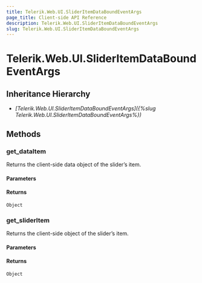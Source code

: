 ```yaml
---
title: Telerik.Web.UI.SliderItemDataBoundEventArgs
page_title: Client-side API Reference
description: Telerik.Web.UI.SliderItemDataBoundEventArgs
slug: Telerik.Web.UI.SliderItemDataBoundEventArgs
---
```


# Telerik.Web.UI.SliderItemDataBoundEventArgs

## Inheritance Hierarchy

* *[Telerik.Web.UI.SliderItemDataBoundEventArgs]({%slug Telerik.Web.UI.SliderItemDataBoundEventArgs%})*

## Methods

###  get_dataItem

Returns the client-side data object of the slider’s item. 

#### Parameters

#### Returns

`Object`

###  get_sliderItem

Returns the client-side object of the slider’s item. 

#### Parameters

#### Returns

`Object`